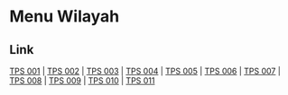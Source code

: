 # Menu Wilayah

## Link

[TPS 001](https://github.com/gigit-pemilu/pemilu-2024-21-kepulauan-riau/tree/main/pileg-dpr/hitung-suara/sub/21-kepulauan-riau/sub/02-karimun/sub/07-kundur-utara/sub/1012-tanjungberlian-kota/sub/001-tps)
 | 
[TPS 002](https://github.com/gigit-pemilu/pemilu-2024-21-kepulauan-riau/tree/main/pileg-dpr/hitung-suara/sub/21-kepulauan-riau/sub/02-karimun/sub/07-kundur-utara/sub/1012-tanjungberlian-kota/sub/002-tps)
 | 
[TPS 003](https://github.com/gigit-pemilu/pemilu-2024-21-kepulauan-riau/tree/main/pileg-dpr/hitung-suara/sub/21-kepulauan-riau/sub/02-karimun/sub/07-kundur-utara/sub/1012-tanjungberlian-kota/sub/003-tps)
 | 
[TPS 004](https://github.com/gigit-pemilu/pemilu-2024-21-kepulauan-riau/tree/main/pileg-dpr/hitung-suara/sub/21-kepulauan-riau/sub/02-karimun/sub/07-kundur-utara/sub/1012-tanjungberlian-kota/sub/004-tps)
 | 
[TPS 005](https://github.com/gigit-pemilu/pemilu-2024-21-kepulauan-riau/tree/main/pileg-dpr/hitung-suara/sub/21-kepulauan-riau/sub/02-karimun/sub/07-kundur-utara/sub/1012-tanjungberlian-kota/sub/005-tps)
 | 
[TPS 006](https://github.com/gigit-pemilu/pemilu-2024-21-kepulauan-riau/tree/main/pileg-dpr/hitung-suara/sub/21-kepulauan-riau/sub/02-karimun/sub/07-kundur-utara/sub/1012-tanjungberlian-kota/sub/006-tps)
 | 
[TPS 007](https://github.com/gigit-pemilu/pemilu-2024-21-kepulauan-riau/tree/main/pileg-dpr/hitung-suara/sub/21-kepulauan-riau/sub/02-karimun/sub/07-kundur-utara/sub/1012-tanjungberlian-kota/sub/007-tps)
 | 
[TPS 008](https://github.com/gigit-pemilu/pemilu-2024-21-kepulauan-riau/tree/main/pileg-dpr/hitung-suara/sub/21-kepulauan-riau/sub/02-karimun/sub/07-kundur-utara/sub/1012-tanjungberlian-kota/sub/008-tps)
 | 
[TPS 009](https://github.com/gigit-pemilu/pemilu-2024-21-kepulauan-riau/tree/main/pileg-dpr/hitung-suara/sub/21-kepulauan-riau/sub/02-karimun/sub/07-kundur-utara/sub/1012-tanjungberlian-kota/sub/009-tps)
 | 
[TPS 010](https://github.com/gigit-pemilu/pemilu-2024-21-kepulauan-riau/tree/main/pileg-dpr/hitung-suara/sub/21-kepulauan-riau/sub/02-karimun/sub/07-kundur-utara/sub/1012-tanjungberlian-kota/sub/010-tps)
 | 
[TPS 011](https://github.com/gigit-pemilu/pemilu-2024-21-kepulauan-riau/tree/main/pileg-dpr/hitung-suara/sub/21-kepulauan-riau/sub/02-karimun/sub/07-kundur-utara/sub/1012-tanjungberlian-kota/sub/011-tps)

